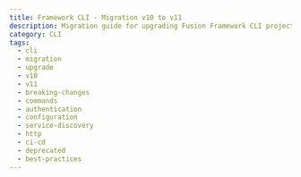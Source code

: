 ```yaml
---
title: Framework CLI - Migration v10 to v11
description: Migration guide for upgrading Fusion Framework CLI projects from version 10 to version 11, including breaking changes and best practices.
category: CLI
tags:
  - cli
  - migration
  - upgrade
  - v10
  - v11
  - breaking-changes
  - commands
  - authentication
  - configuration
  - service-discovery
  - http
  - ci-cd
  - deprecated
  - best-practices
---
```


<!-- @include: ../../../../packages/cli/docs/migration-v10-to-v11.md -->